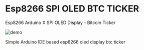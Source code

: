 # Esp8266 SPI OLED BTC TICKER
Esp8266 Arduino X SPI OLED Display - Bitcoin Ticker

![demo](https://user-images.githubusercontent.com/10570312/33399699-9697a344-d521-11e7-9930-8ae683f18cd7.gif)

Simple Arduino IDE based esp8266 oled display btc ticker





